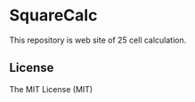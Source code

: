 # SquareCalc

This repository is web site of 25 cell calculation.

## License
The MIT License (MIT)
